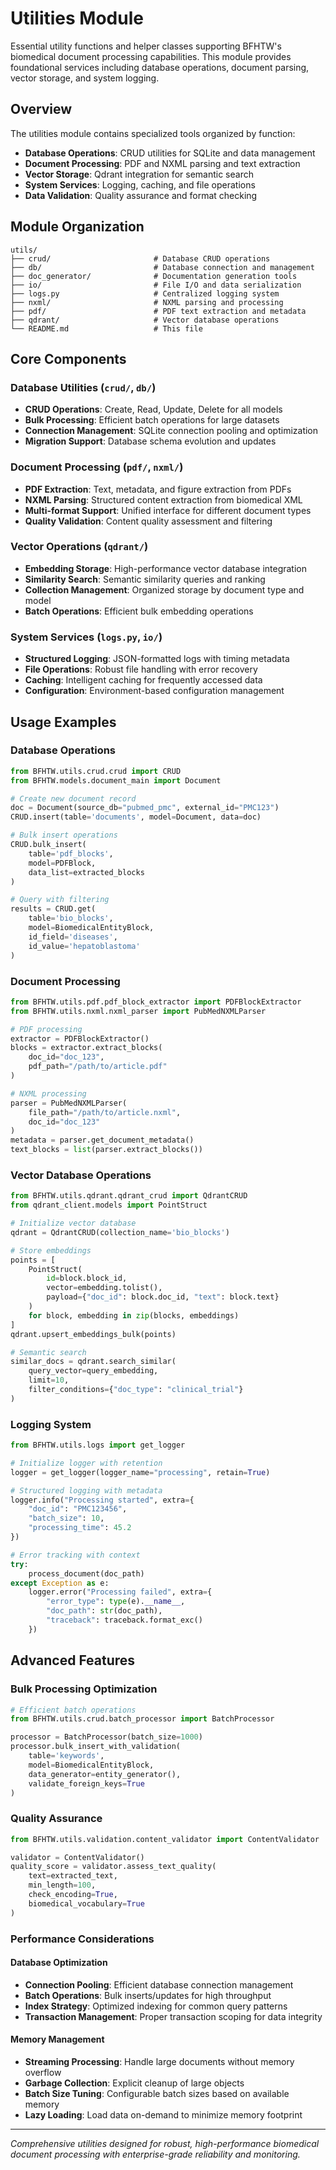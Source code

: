 # Utilities Module

Essential utility functions and helper classes supporting BFHTW's biomedical document processing capabilities. This module provides foundational services including database operations, document parsing, vector storage, and system logging.

## Overview

The utilities module contains specialized tools organized by function:

- **Database Operations**: CRUD utilities for SQLite and data management
- **Document Processing**: PDF and NXML parsing and text extraction
- **Vector Storage**: Qdrant integration for semantic search
- **System Services**: Logging, caching, and file operations
- **Data Validation**: Quality assurance and format checking

## Module Organization

```
utils/
├── crud/                       # Database CRUD operations
├── db/                         # Database connection and management
├── doc_generator/              # Documentation generation tools
├── io/                         # File I/O and data serialization
├── logs.py                     # Centralized logging system
├── nxml/                       # NXML parsing and processing
├── pdf/                        # PDF text extraction and metadata
├── qdrant/                     # Vector database operations
└── README.md                   # This file
```

## Core Components

### Database Utilities (`crud/`, `db/`)
- **CRUD Operations**: Create, Read, Update, Delete for all models
- **Bulk Processing**: Efficient batch operations for large datasets
- **Connection Management**: SQLite connection pooling and optimization
- **Migration Support**: Database schema evolution and updates

### Document Processing (`pdf/`, `nxml/`)
- **PDF Extraction**: Text, metadata, and figure extraction from PDFs
- **NXML Parsing**: Structured content extraction from biomedical XML
- **Multi-format Support**: Unified interface for different document types
- **Quality Validation**: Content quality assessment and filtering

### Vector Operations (`qdrant/`)
- **Embedding Storage**: High-performance vector database integration
- **Similarity Search**: Semantic similarity queries and ranking
- **Collection Management**: Organized storage by document type and model
- **Batch Operations**: Efficient bulk embedding operations

### System Services (`logs.py`, `io/`)
- **Structured Logging**: JSON-formatted logs with timing metadata
- **File Operations**: Robust file handling with error recovery
- **Caching**: Intelligent caching for frequently accessed data
- **Configuration**: Environment-based configuration management

## Usage Examples

### Database Operations
```python
from BFHTW.utils.crud.crud import CRUD
from BFHTW.models.document_main import Document

# Create new document record
doc = Document(source_db="pubmed_pmc", external_id="PMC123")
CRUD.insert(table='documents', model=Document, data=doc)

# Bulk insert operations
CRUD.bulk_insert(
    table='pdf_blocks',
    model=PDFBlock,
    data_list=extracted_blocks
)

# Query with filtering
results = CRUD.get(
    table='bio_blocks',
    model=BiomedicalEntityBlock,
    id_field='diseases',
    id_value='hepatoblastoma'
)
```

### Document Processing
```python
from BFHTW.utils.pdf.pdf_block_extractor import PDFBlockExtractor
from BFHTW.utils.nxml.nxml_parser import PubMedNXMLParser

# PDF processing
extractor = PDFBlockExtractor()
blocks = extractor.extract_blocks(
    doc_id="doc_123",
    pdf_path="/path/to/article.pdf"
)

# NXML processing  
parser = PubMedNXMLParser(
    file_path="/path/to/article.nxml",
    doc_id="doc_123"
)
metadata = parser.get_document_metadata()
text_blocks = list(parser.extract_blocks())
```

### Vector Database Operations
```python
from BFHTW.utils.qdrant.qdrant_crud import QdrantCRUD
from qdrant_client.models import PointStruct

# Initialize vector database
qdrant = QdrantCRUD(collection_name='bio_blocks')

# Store embeddings
points = [
    PointStruct(
        id=block.block_id,
        vector=embedding.tolist(),
        payload={"doc_id": block.doc_id, "text": block.text}
    )
    for block, embedding in zip(blocks, embeddings)
]
qdrant.upsert_embeddings_bulk(points)

# Semantic search
similar_docs = qdrant.search_similar(
    query_vector=query_embedding,
    limit=10,
    filter_conditions={"doc_type": "clinical_trial"}
)
```

### Logging System
```python
from BFHTW.utils.logs import get_logger

# Initialize logger with retention
logger = get_logger(logger_name="processing", retain=True)

# Structured logging with metadata
logger.info("Processing started", extra={
    "doc_id": "PMC123456",
    "batch_size": 10,
    "processing_time": 45.2
})

# Error tracking with context
try:
    process_document(doc_path)
except Exception as e:
    logger.error("Processing failed", extra={
        "error_type": type(e).__name__,
        "doc_path": str(doc_path),
        "traceback": traceback.format_exc()
    })
```

## Advanced Features

### Bulk Processing Optimization
```python
# Efficient batch operations
from BFHTW.utils.crud.batch_processor import BatchProcessor

processor = BatchProcessor(batch_size=1000)
processor.bulk_insert_with_validation(
    table='keywords',
    model=BiomedicalEntityBlock,
    data_generator=entity_generator(),
    validate_foreign_keys=True
)
```

### Quality Assurance
```python
from BFHTW.utils.validation.content_validator import ContentValidator

validator = ContentValidator()
quality_score = validator.assess_text_quality(
    text=extracted_text,
    min_length=100,
    check_encoding=True,
    biomedical_vocabulary=True
)
```

### Performance Considerations

#### Database Optimization
- **Connection Pooling**: Efficient database connection management
- **Batch Operations**: Bulk inserts/updates for high throughput
- **Index Strategy**: Optimized indexing for common query patterns
- **Transaction Management**: Proper transaction scoping for data integrity

#### Memory Management
- **Streaming Processing**: Handle large documents without memory overflow
- **Garbage Collection**: Explicit cleanup of large objects
- **Batch Size Tuning**: Configurable batch sizes based on available memory
- **Lazy Loading**: Load data on-demand to minimize memory footprint

---

*Comprehensive utilities designed for robust, high-performance biomedical document processing with enterprise-grade reliability and monitoring.*